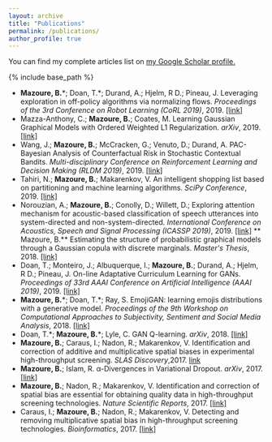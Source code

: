 ```yaml
---
layout: archive
title: "Publications"
permalink: /publications/
author_profile: true
---
```



  You can find my complete articles list on <u><a href="https://scholar.google.ca/citations?user=NaxShlcAAAAJ&hl=en&oi=ao">my Google Scholar profile</a>.</u>


{% include base_path %}

* **Mazoure, B.**\*; Doan, T.\*; Durand, A.; Hjelm, R D.; Pineau, J. Leveraging exploration in off-policy algorithms via normalizing flows. *Proceedings of the 3rd Conference on Robot Learning (CoRL 2019)*, 2019. [[link]](https://arxiv.org/abs/1905.06893)
* Mazza-Anthony, C.; **Mazoure, B.**; Coates, M. Learning Gaussian Graphical Models with Ordered Weighted L1 Regularization. *arXiv*, 2019. [[link]](https://arxiv.org/abs/1906.02719)
* Wang, J.; **Mazoure, B.**; McCracken, G.; Venuto, D.; Durand, A. PAC-Bayesian Analysis of Counterfactual Risk in Stochastic Contextual Bandits. *Multi-disciplinary Conference on Reinforcement Learning and Decision Making (RLDM 2019)*, 2019. [[link]](https://bmazoure.github.io/files/rldm_2019_contextual_bandits.pdf)
* Tahiri, N.; **Mazoure, B.**; Makarenkov, V. An intelligent shopping list based on partitioning and machine learning algorithms. *SciPy Conference*, 2019. [[link]](https://www.researchgate.net/profile/Nadia_Tahiri/publication/334207093_An_intelligent_shopping_list_based_on_the_application_of_partitioning_and_machine_learning_algorithms/links/5d1e08b3a6fdcc2462c0cb60/An-intelligent-shopping-list-based-on-the-application-of-partitioning-and-machine-learning-algorithms.pdf)
* Norouzian, A.; **Mazoure, B.**; Conolly, D.; Willett, D.; Exploring attention mechanism for acoustic-based classification of speech utterances into system-directed and non-system-directed. *International Conference on Acoustics, Speech and Signal Processing (ICASSP 2019)*, 2019. [[link]](https://ieeexplore.ieee.org/abstract/document/8683565)
** Mazoure, B.** Estimating the structure of probabilistic graphical models through a Gaussian copula with discrete marginals. *Master's Thesis*, 2018. [[link]](https://bmazoure.github.io/files/thesis_Msc_2018.pdf)
* Doan, T.; Monteiro, J.; Albuquerque, I.; **Mazoure, B.**; Durand, A.; Hjelm, R D.; Pineau, J. On-line Adaptative Curriculum Learning for GANs. *Proceedings of 33rd AAAI Conference on Artificial Intelligence (AAAI 2019)*, 2019. [[link]](https://arxiv.org/abs/1808.00020)
* **Mazoure, B.**\*; Doan, T.\*; Ray, S. EmojiGAN: learning emojis distributions with a generative model. *Proceedings of the 9th Workshop on Computational Approaches to Subjectivity, Sentiment and Social Media Analysis*, 2018. [[link]](https://www.aclweb.org/anthology/W18-6240/)
* Doan, T.\*; **Mazoure, B.**\*; Lyle, C. GAN Q-learning. *arXiv*, 2018. [[link]](https://arxiv.org/abs/1805.04874)
* **Mazoure, B.**; Caraus, I.; Nadon, R.; Makarenkov, V. Identification and correction of additive and multiplicative spatial biases in experimental high-throughput screening. *SLAS Discovery*,2017. [link](https://journals.sagepub.com/doi/full/10.1177/2472555217750377)
* **Mazoure, B.**; Islam, R. α-Divergences in Variational Dropout. *arXiv*, 2017. [[link]](https://arxiv.org/abs/1711.04345)
* **Mazoure, B.**; Nadon, R.; Makarenkov, V. Identification and correction of spatial bias are essential for obtaining quality data in high-throughput screening technologies. *Nature Scientific Reports*, 2017. [[link]](https://www.nature.com/articles/s41598-017-11940-4)
* Caraus, I.; **Mazoure, B.**; Nadon, R.; Makarenkov, V. Detecting and removing multiplicative spatial bias in high-throughput screening technologies. *Bioinformatics*, 2017. [[link]](https://academic.oup.com/bioinformatics/article/33/20/3258/3868477)